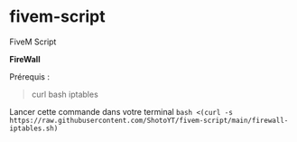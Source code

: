 # fivem-script
FiveM Script

**FireWall**

Prérequis :
> curl
> bash
> iptables

Lancer cette commande dans votre terminal
`bash <(curl -s https://raw.githubusercontent.com/ShotoYT/fivem-script/main/firewall-iptables.sh)`
